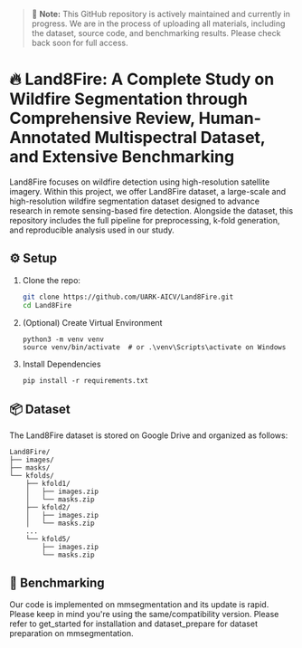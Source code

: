 > 🚧 **Note:** This GitHub repository is actively maintained and currently in progress. We are in the process of uploading all materials, including the dataset, source code, and benchmarking results. Please check back soon for full access.


# 🔥 Land8Fire: A Complete Study on Wildfire Segmentation through Comprehensive Review, Human-Annotated Multispectral Dataset, and Extensive Benchmarking

Land8Fire focuses on wildfire detection using high-resolution satellite imagery. Within this project, we offer Land8Fire dataset, a large-scale and high-resolution wildfire segmentation dataset designed to advance research in remote sensing-based fire detection. Alongside the dataset, this repository includes the full pipeline for preprocessing, k-fold generation, and reproducible analysis used in our study.



<!-- --- -->

## ⚙️ Setup

1. Clone the repo:
   ```bash
   git clone https://github.com/UARK-AICV/Land8Fire.git
   cd Land8Fire
   ```

2. (Optional) Create Virtual Environment
    ```
    python3 -m venv venv
    source venv/bin/activate  # or .\venv\Scripts\activate on Windows
    ```

3. Install Dependencies
    ```
    pip install -r requirements.txt
    ```


## 📦 Dataset


The Land8Fire dataset is stored on Google Drive and organized as follows:
```
Land8Fire/
├── images/
├── masks/
└── kfolds/
    ├── kfold1/
    │   ├── images.zip
    │   └── masks.zip
    ├── kfold2/
    │   ├── images.zip
    │   └── masks.zip
    ...
    └── kfold5/
        ├── images.zip
        └── masks.zip
```



## 📁 Benchmarking
Our code is implemented on mmsegmentation and its update is rapid. Please keep in mind you're using the same/compatibility version. Please refer to get_started for installation and dataset_prepare for dataset preparation on mmsegmentation.




